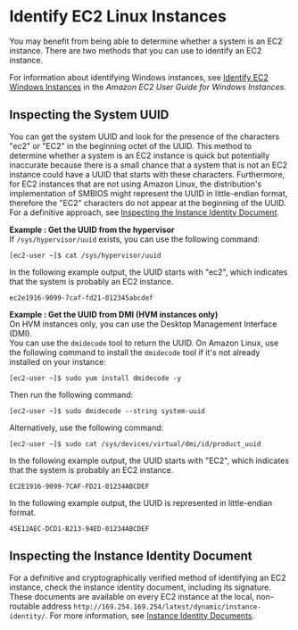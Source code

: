 # Identify EC2 Linux Instances<a name="identify_ec2_instances"></a>

You may benefit from being able to determine whether a system is an EC2 instance\. There are two methods that you can use to identify an EC2 instance\.

For information about identifying Windows instances, see [Identify EC2 Windows Instances](https://docs.aws.amazon.com/AWSEC2/latest/WindowsGuide/identify_ec2_instances.html) in the *Amazon EC2 User Guide for Windows Instances*\.

## Inspecting the System UUID<a name="inspect-uuid"></a>

You can get the system UUID and look for the presence of the characters "ec2" or "EC2" in the beginning octet of the UUID\. This method to determine whether a system is an EC2 instance is quick but potentially inaccurate because there is a small chance that a system that is not an EC2 instance could have a UUID that starts with these characters\. Furthermore, for EC2 instances that are not using Amazon Linux, the distribution's implementation of SMBIOS might represent the UUID in little\-endian format, therefore the "EC2" characters do not appear at the beginning of the UUID\. For a definitive approach, see [Inspecting the Instance Identity Document](#inspect-document)\.

**Example : Get the UUID from the hypervisor**  
If `/sys/hypervisor/uuid` exists, you can use the following command:  

```
[ec2-user ~]$ cat /sys/hypervisor/uuid
```
In the following example output, the UUID starts with "ec2", which indicates that the system is probably an EC2 instance\.  

```
ec2e1916-9099-7caf-fd21-012345abcdef
```

**Example : Get the UUID from DMI \(HVM instances only\)**  
On HVM instances only, you can use the Desktop Management Interface \(DMI\)\.   
You can use the `dmidecode` tool to return the UUID\. On Amazon Linux, use the following command to install the `dmidecode` tool if it's not already installed on your instance:  

```
[ec2-user ~]$ sudo yum install dmidecode -y
```
Then run the following command:  

```
[ec2-user ~]$ sudo dmidecode --string system-uuid
```
Alternatively, use the following command:  

```
[ec2-user ~]$ sudo cat /sys/devices/virtual/dmi/id/product_uuid
```
In the following example output, the UUID starts with "EC2", which indicates that the system is probably an EC2 instance\.  

```
EC2E1916-9099-7CAF-FD21-01234ABCDEF
```
In the following example output, the UUID is represented in little\-endian format\.  

```
45E12AEC-DCD1-B213-94ED-01234ABCDEF
```

## Inspecting the Instance Identity Document<a name="inspect-document"></a>

For a definitive and cryptographically verified method of identifying an EC2 instance, check the instance identity document, including its signature\. These documents are available on every EC2 instance at the local, non\-routable address `http://169.254.169.254/latest/dynamic/instance-identity/`\. For more information, see [Instance Identity Documents](instance-identity-documents.md)\.